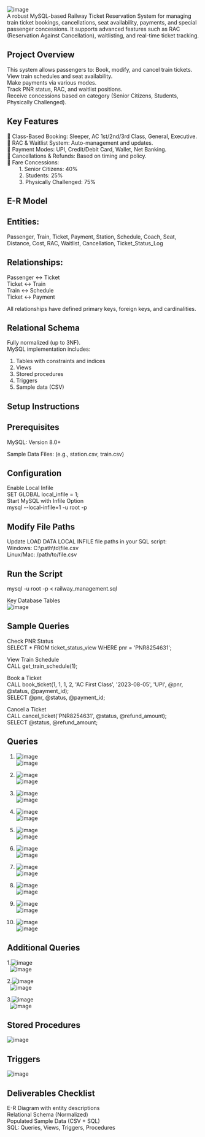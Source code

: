 ![image](https://github.com/user-attachments/assets/9cd19f44-bb87-47a2-ac90-e06ac42190f0)
<br/>A robust MySQL-based Railway Ticket Reservation System for managing train ticket bookings, cancellations, seat availability, payments, and special passenger concessions. It supports advanced features such as RAC (Reservation Against Cancellation), waitlisting, and real-time ticket tracking.

## Project Overview</br>
This system allows passengers to:
Book, modify, and cancel train tickets.</br>
View train schedules and seat availability.<br/>
Make payments via various modes.<br/>
Track PNR status, RAC, and waitlist positions.<br/>
Receive concessions based on category (Senior Citizens, Students, Physically Challenged).<br/>

## Key Features<br/>
🔹 Class-Based Booking: Sleeper, AC 1st/2nd/3rd Class, General, Executive.<br/>
🔹 RAC & Waitlist System: Auto-management and updates.<br/>
🔹 Payment Modes: UPI, Credit/Debit Card, Wallet, Net Banking.<br/>
🔹 Cancellations & Refunds: Based on timing and policy.<br/>
🔹 Fare Concessions:<br/>
&nbsp;&nbsp;&nbsp;&nbsp;&nbsp;&nbsp;&nbsp;&nbsp;1. Senior Citizens: 40%<br/>
&nbsp;&nbsp;&nbsp;&nbsp;&nbsp;&nbsp;&nbsp;&nbsp;2. Students: 25%<br/>
&nbsp;&nbsp;&nbsp;&nbsp;&nbsp;&nbsp;&nbsp;&nbsp;3. Physically Challenged: 75%<br/>

## E-R Model<br/>
## Entities:<br/>
Passenger, Train, Ticket, Payment, Station, Schedule, Coach, Seat, Distance, Cost, RAC, Waitlist, Cancellation, Ticket_Status_Log<br/>
## Relationships:<br/>
Passenger ↔️ Ticket<br/>
Ticket ↔️ Train<br/>
Train ↔️ Schedule<br/>
Ticket ↔️ Payment<br/>

All relationships have defined primary keys, foreign keys, and cardinalities.<br/>

## Relational Schema<br/>
Fully normalized (up to 3NF).<br/>
MySQL implementation includes:<br/>
1.  Tables with constraints and indices<br/>
2.  Views<br/>
3.  Stored procedures<br/>
4.  Triggers<br/>
5.  Sample data (CSV)<br/>

## Setup Instructions<br/>

## Prerequisites<br/>
MySQL: Version 8.0+<br/>

Sample Data Files: (e.g., station.csv, train.csv)<br/>

## Configuration<br/>
Enable Local Infile<br/>
SET GLOBAL local_infile = 1;<br/>
Start MySQL with Infile Option<br/>
mysql --local-infile=1 -u root -p<br/>

## Modify File Paths<br/>
Update LOAD DATA LOCAL INFILE file paths in your SQL script:<br/>
Windows: C:\\path\\to\\file.csv<br/>
Linux/Mac: /path/to/file.csv<br/>
## Run the Script<br/>
mysql -u root -p < railway_management.sql<br/>

Key Database Tables<br/>
![image](https://github.com/user-attachments/assets/352f1083-43b9-4e8d-a38f-dcda3030e641)<br/>

## Sample Queries<br/>

Check PNR Status<br/>
SELECT * FROM ticket_status_view WHERE pnr = 'PNR8254631';<br/>

View Train Schedule<br/>
CALL get_train_schedule(1);<br/>

Book a Ticket<br/>
CALL book_ticket(1, 1, 1, 2, 'AC First Class', '2023-08-05', 'UPI', @pnr, @status, @payment_id);<br/>
SELECT @pnr, @status, @payment_id;<br/>

Cancel a Ticket<br/>
CALL cancel_ticket('PNR8254631', @status, @refund_amount);<br/>
SELECT @status, @refund_amount;<br/>

## Queries</br>
1. ![image](https://github.com/user-attachments/assets/9252d9ed-bc1b-44fd-a6ae-d8682c37825a)</br>
![image](https://github.com/user-attachments/assets/bd7fcdef-c318-4eb3-91d1-c718f1b38c88)</br>

2. ![image](https://github.com/user-attachments/assets/cf2e2940-f407-4566-b19c-9c617d368843)</br>
![image](https://github.com/user-attachments/assets/c479cfe3-4382-485b-bbcd-54244bec0097)</br>

3. ![image](https://github.com/user-attachments/assets/4d31d0c5-3328-4a28-a2a6-aba82852cf9f)</br>
![image](https://github.com/user-attachments/assets/f8efcb62-704e-4ed3-b3eb-12ec7c602616)</br>

4. ![image](https://github.com/user-attachments/assets/6a28c87a-f6a2-42a9-b2db-9e837a03f3c3)</br>
![image](https://github.com/user-attachments/assets/8d576cab-a61a-45b6-943d-8d2c8d3f55a1)</br>

5. ![image](https://github.com/user-attachments/assets/6b317fc6-1f8a-4be8-bea0-9855f74c7d70)</br>
![image](https://github.com/user-attachments/assets/2b0e05fb-ea8c-4d50-9004-dea7d6bec461)</br>

6. ![image](https://github.com/user-attachments/assets/fe02a910-7803-427c-a653-e311284b26b2)</br>
![image](https://github.com/user-attachments/assets/8d14051f-7bd0-408f-bbf6-9c8ee60e75e1)</br>

7. ![image](https://github.com/user-attachments/assets/e11bb284-3fc4-4e29-a0f1-449c8e3b63e9)</br>
![image](https://github.com/user-attachments/assets/178a4ff5-beb3-418a-8ccb-036281d6939c)</br>

8. ![image](https://github.com/user-attachments/assets/ff23694c-321b-4ed8-8192-17b1901743e8)</br>
![image](https://github.com/user-attachments/assets/d7e2770d-99aa-4773-9cd8-c0cb1b199737)</br>

9. ![image](https://github.com/user-attachments/assets/63b104f4-8576-4ae8-a596-c0d0ccf8042d)</br>
![image](https://github.com/user-attachments/assets/5aff276d-19bb-4a57-a901-6b5673fe7076)</br>

10. ![image](https://github.com/user-attachments/assets/e03c40be-c871-4aed-b034-e65a06cbf75a)</br>
![image](https://github.com/user-attachments/assets/29f3a024-d448-4ac7-b7ec-8e8cb1c0ca76)</br>


## Additional Queries</br>

1.![image](https://github.com/user-attachments/assets/55ae40bf-d21c-4f20-8f77-e9be4ceb6651)</br>
&nbsp;&nbsp;![image](https://github.com/user-attachments/assets/7b6d4c62-7c1f-4d07-850e-e0fa1bf20b69)</br>

2.![image](https://github.com/user-attachments/assets/df8f7428-9e70-407e-8d87-f4426b8aa582)</br>
&nbsp;&nbsp;![image](https://github.com/user-attachments/assets/b0dfbf18-2594-4e46-998b-2f1e19cf6056)</br>

3.![image](https://github.com/user-attachments/assets/2d4258d0-40ba-4ed9-b7bc-1d86c6a33b15)</br>
&nbsp;&nbsp;![image](https://github.com/user-attachments/assets/06aa5529-990e-4da8-9f91-601f3db4afa6)</br>



























## Stored Procedures<br/>
![image](https://github.com/user-attachments/assets/ed7eed95-1adb-48a4-b1fc-335baf8bf725)<br/>

## Triggers<br/>
![image](https://github.com/user-attachments/assets/931cd825-54c1-4b6b-b88b-609ff18fad4c)<br/>

 
## Deliverables Checklist</br>
   E-R Diagram with entity descriptions</br>
   Relational Schema (Normalized)</br>
   Populated Sample Data (CSV + SQL)</br>
   SQL: Queries, Views, Triggers, Procedures</br>








   
